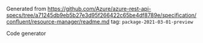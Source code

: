 Generated from https://github.com/Azure/azure-rest-api-specs/tree/a71245db9eb5b27e3d95f266422c65be4df8789e/specification/confluent/resource-manager/readme.md tag: `package-2021-03-01-preview`

Code generator 


